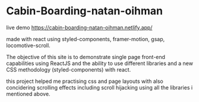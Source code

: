 # Cabin-Boarding-natan-oihman
live demo https://cabin-boarding-natan-oihman.netlify.app/

made with react using styled-components, framer-motion, gsap, locomotive-scroll.
 
The objective of this site is to demonstrate single page front-end capabilities using ReactJS and the ability to use different libraries and a new CSS methodology (styled-components) with react.

this project helped me practising css and page layouts with also concidering scrolling effects including scroll hijacking using all the libraries i mentioned above.

